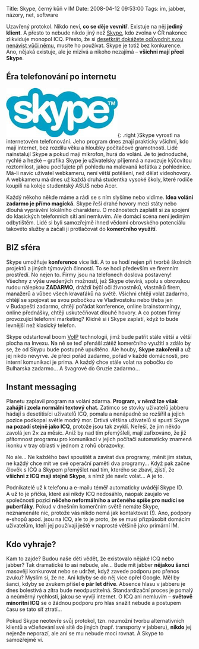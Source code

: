 Title: Skype, černý kůň v IM
Date: 2008-04-12 09:53:00
Tags: im, jabber, názory, net, software

Uzavřený protokol. Nikdo neví, **co se děje vevnitř**. Existuje na něj **jediný klient**. A přesto to nebude nikdo jiný než [Skype](http://www.skype.com/intl/cs/), kdo zvolna v ČR nakonec zlikviduje monopol ICQ. Přesto, že si [desetkrát dokážete odůvodnit svou nenávist vůči němu](http://www.root.cz/clanky/10-duvodu-proc-nepouzivat-skype/), musíte ho používat. Skype je totiž bez konkurence. Ano, nějaká existuje, ale je mizivá a nikoho nezajímá – **všichni mají přeci Skype**.

## Éra telefonování po internetu

![obrázek](images/58.jpg){: .right }Skype vyrostl na internetovém telefonování. Jeho program dnes znají prakticky všichni, kdo mají internet, bez rozdílu věku a hloubky počítačové gramotnosti. Lidé nainstalují Skype a pokud mají mikrofon, hurá do volání. Je to jednoduché, rychlé a hezké – grafika Skype je uživatelsky příjemná a navozuje kýčovitou roztomilost, jakou pociťujete při pohledu na malovaná koťátka z pohlednice. Má-li navíc uživatel webkameru, není větší potěšení, než dělat videohovory. A webkameru má dnes už každá druhá studentka vysoké školy, které rodiče koupili na koleje studentský ASUS nebo Acer.

Každý někoho někde máme a rádi se s ním slyšíme nebo vidíme. **Idea volání zadarmo je přímo magická.** Skype řeší drahé hovory mezi státy nebo dlouhá vyprávění lokálního charakteru. O možnostech zaplatit si za spojení do klasických telefonních sítí ani nemluvím. Ale domácí scéna není jediným odbytištěm. Lidé si byli samozřejmě ihned vědomi obrovského potenciálu takovéto služby a začali ji protlačovat do **komerčního využití**.

## BIZ sféra

Skype umožňuje **konference** více lidí. A to se hodí nejen při tvorbě školních projektů a jiných týmových činností. To se hodí především ve firemním prostředí. No nejen to. Firmy jsou na telefonech doslova postaveny! Všechny z výše uvedených možností, jež Skype otevírá, spolu s obrovskou rudou nálepkou **ZADARMO**, dráždí býčí oči živnostníků, vlastníků firem, manažerů a vůbec všech kravaťáků na světě. Všichni chtějí volat zadarmo, chtějí se spojovat se svou pobočkou ve Vladivostoku nebo třeba jen v Budapešti zadarmo, chtějí pořádat konference, online brainstormingy, online přednášky, chtějí uskutečňovat dlouhé hovory. A co potom firmy provozující telefonní marketing? Klidně si i Skype zaplatí, když to bude levnější než klasický telefon.

Skype odstartoval boom [VoIP](http://cs.wikipedia.org/wiki/VoIP) technologií, jimž bude patřit stále větší a větší plocha na Invexu. Na ně se teď přenáší zátěž komerčního využití a zdálo by se, že od Skypu bude postupně upuštěno. Ale houby, **Skype zakořenil** a už jej nikdo nevyrve. Je přeci pořád zadarmo, pořád v každé domácnosti, pro interní komunikaci je prima. A každý chce stále volat na pobočku do Bulharska zadarmo… A švagrové do Gruzie zadarmo…

## Instant messaging

Planetu zaplavil program na volání zdarma. **Program, v němž lze však zahájit i zcela normální textový chat.** Zatímco se stovky uživatelů jabberu hádají s desetitisíci uživatelů ICQ, pomalu a nenápadně se rozšířil a jejich pozice podkopal světle modrý mor. Drtivá většina uživatelů si spustí Skype **na pozadí stejně jako ICQ**, protože jsou tak zvyklí. Neřeší, že jim někdo zavolá jen 2× za měsíc. Aniž by nad tím přemýšleli, mají zafixováno, že již přítomnost programu pro komunikaci v jejich počítači automaticky znamená ikonku v tray oblasti v jednom z rohů obrazovky.

No ale… Ne každého baví spouštět a zavírat dva programy, měnit jim status, ne každý chce mít ve své operační paměti dva programy… Když pak začne člověk s ICQ a Skypem přemýšlet nad tím, kterého se zbaví, zjistí, že **všichni z ICQ mají stejně Skype**, s nímž jde navíc volat… A je to.

Podnikatelé už k telefonu a e-mailu téměř automaticky uvádějí Skype ID. A už to je příčka, které asi nikdy ICQ nedosáhlo, naopak zaujalo ve společnosti pozici **něčeho neformálního a určeného spíše pro nudící se puberťáky**. Pokud v dnešním komerčním světě nemáte Skype, neznamenáte nic, protože vás nikdo nemá jak kontaktovat (!). Ano, podpory e-shopů apod. jsou na ICQ, ale to je proto, že se musí přizpůsobit domácím uživatelům, kteří jej používají ještě v naprosté většině jako primární IM.

## Kdo vyhraje?

Kam to zajde? Budou naše děti vědět, že existovalo nějaké ICQ nebo jabber? Tak dramatické to asi nebude, ale… Bude mít jabber **nějakou šanci** masověji konkurovat nebo se udržet, když zavede podporu pro přenos zvuku? Myslím si, že ne. Ani kdyby se do něj více opřel Google. Měl by šanci, kdyby se zvukem přišel **o pár let dříve**. Absence hlasu v jabberu je dnes bolestivá a zítra bude neodpustitelná. Standardizační proces je pomalý a neúměrný rychlosti, jakou se vyvíjí internet. O ICQ ani nemluvím – **světově minoritní ICQ** se o žádnou podporu pro hlas snažit nebude a postupem času se tato síť ztratí…

Pokud Skype neotevře svůj protokol, tzn. neumožní tvorbu alternativních klientů a včleňování své sítě do jiných (např. transporty v jabberu), **nikdo** jej nejenže neporazí, ale ani se mu nebude moci rovnat. A Skype to samozřejmě ví.